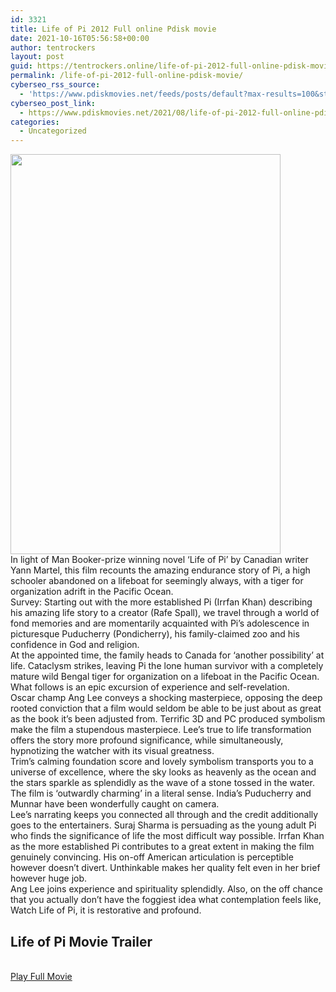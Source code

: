 ```yaml
---
id: 3321
title: Life of Pi 2012 Full online Pdisk movie
date: 2021-10-16T05:56:58+00:00
author: tentrockers
layout: post
guid: https://tentrockers.online/life-of-pi-2012-full-online-pdisk-movie/
permalink: /life-of-pi-2012-full-online-pdisk-movie/
cyberseo_rss_source:
  - 'https://www.pdiskmovies.net/feeds/posts/default?max-results=100&start-index=1101'
cyberseo_post_link:
  - https://www.pdiskmovies.net/2021/08/life-of-pi-2012-full-online-pdisk-movie.html
categories:
  - Uncategorized
---
```

<div class="separator">
  <a href="https://1.bp.blogspot.com/-pMOf6t7Tb3Q/YQ2CNrjloQI/AAAAAAAAAAM/ud4whT6cJj4yDbo2mghQWn19wb9FpNtDACLcBGAsYHQ/s400/Life%2Bof%2BPi%2B%2B%2B2012%2B%2BFull%2Bonline%2BPdisk%2Bmovie.jpeg"><img loading="lazy" border="0" data-original-height="400" data-original-width="270" height="640" src="https://1.bp.blogspot.com/-pMOf6t7Tb3Q/YQ2CNrjloQI/AAAAAAAAAAM/ud4whT6cJj4yDbo2mghQWn19wb9FpNtDACLcBGAsYHQ/w432-h640/Life%2Bof%2BPi%2B%2B%2B2012%2B%2BFull%2Bonline%2BPdisk%2Bmovie.jpeg" width="432" /></a>
</div>



<div>
  <div>
    <span>In light of Man Booker-prize winning novel &#8216;Life of Pi&#8217; by Canadian writer Yann Martel, this film recounts the amazing endurance story of Pi, a high schooler abandoned on a lifeboat for seemingly always, with a tiger for organization adrift in the Pacific Ocean.&nbsp;</span>
  </div>
  
  <div>
    <span>Survey: Starting out with the more established Pi (Irrfan Khan) describing his amazing life story to a creator (Rafe Spall), we travel through a world of fond memories and are momentarily acquainted with Pi&#8217;s adolescence in picturesque Puducherry (Pondicherry), his family-claimed zoo and his confidence in God and religion.&nbsp;</span>
  </div>
  
  <div>
    <span>At the appointed time, the family heads to Canada for &#8216;another possibility&#8217; at life. Cataclysm strikes, leaving Pi the lone human survivor with a completely mature wild Bengal tiger for organization on a lifeboat in the Pacific Ocean. What follows is an epic excursion of experience and self-revelation.&nbsp;</span>
  </div>
  
  <div>
    <span>Oscar champ Ang Lee conveys a shocking masterpiece, opposing the deep rooted conviction that a film would seldom be able to be just about as great as the book it&#8217;s been adjusted from. Terrific 3D and PC produced symbolism make the film a stupendous masterpiece. Lee&#8217;s true to life transformation offers the story more profound significance, while simultaneously, hypnotizing the watcher with its visual greatness.&nbsp;</span>
  </div>
  
  <div>
    <span>Trim&#8217;s calming foundation score and lovely symbolism transports you to a universe of excellence, where the sky looks as heavenly as the ocean and the stars sparkle as splendidly as the wave of a stone tossed in the water. The film is &#8216;outwardly charming&#8217; in a literal sense. India&#8217;s Puducherry and Munnar have been wonderfully caught on camera.&nbsp;</span>
  </div>
  
  <div>
    <span>Lee&#8217;s narrating keeps you connected all through and the credit additionally goes to the entertainers. Suraj Sharma is persuading as the young adult Pi who finds the significance of life the most difficult way possible. Irrfan Khan as the more established Pi contributes to a great extent in making the film genuinely convincing. His on-off American articulation is perceptible however doesn&#8217;t divert. Unthinkable makes her quality felt even in her brief however huge job.&nbsp;</span>
  </div>
  
  <div>
    <span>Ang Lee joins experience and spirituality splendidly. Also, on the off chance that you actually don&#8217;t have the foggiest idea what contemplation feels like, Watch Life of Pi, it is restorative and profound.</span>
  </div>
</div>

## <span>Life of Pi Movie Trailer&nbsp;</span>

  
<a href="https://www.cofilink.com/share-video?videoid=nv2i4100050l" target="popup" onclick="window.open('https://www.cofilink.com/share-video?videoid=nv2i4100050l','popup','width=600,height=600'); return false;" rel="noopener"><br /> Play Full Movie<br /> </a>